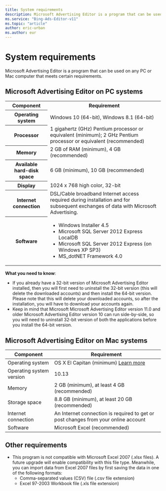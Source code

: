 ```yaml
---
title: System requirements
description: Microsoft Advertising Editor is a program that can be used on any PC or Mac computer that meets certain requirements.
ms.service: "Bing-Ads-Editor-v11"
ms.topic: "article"
author: eric-urban
ms.author: eur
---
```


# System requirements

Microsoft Advertising Editor is a program that can be used on any PC or Mac computer that meets certain requirements.

## Microsoft Advertising Editor on PC systems

<table>
  <tr>
    <th scope="col">Component</th>
    <th scope="col">Requirement</th>
  </tr>
  <tr>
    <th scope="row" style="background: transparent; valign:top">Operating system</th>
    <td>
    Windows 10 (64-bit), Windows 8.1 (64-bit)
  </td>
  </tr>
  <tr>
    <th scope="row" style="background: transparent; valign:top">Processor</th>
    <td style="valign:top">1 gigahertz (GHz) Pentium processor or equivalent (minimum); 2 GHz Pentium processor or equivalent (recommended)</td>
  </tr>
  <tr>
    <th scope="row" style="background: transparent; valign:top">Memory</th>
    <td style="valign:top">2 GB of RAM (minimum), 4 GB (recommended)</td>
  </tr>
  <tr>
    <th scope="row" style="background: transparent; valign:top">Available hard-disk space</th>
    <td style="valign:top">6 GB (minimum), 10 GB (recommended)</td>
  </tr>
  <tr>
    <th scope="row" style="background: transparent; valign:top">Display</th>
    <td style="valign:top">1024 x 768 high color, 32-bit</td>
  </tr>
  <tr>
    <th scope="row" style="background: transparent; valign:top">Internet connection</th>
    <td style="valign:top">DSL/Cable broadband Internet access required during installation and for subsequent exchanges of data with Microsoft Advertising.</td>
  </tr>
  <tr>
    <th scope="row" style="background: transparent; valign:top">Software</th>
    <td style="valign:top">
      <ul type="UNORDERED">
        <li>
      Windows Installer 4.5</li>
        <li>
      Microsoft SQL Server 2012 Express LocalDB</li>
        <li>
      Microsoft SQL Server 2012 Express (on Windows XP SP3)
 </li>
        <li>
      MS_dotNET Framework 4.0</li>
      </ul>
    </td>
  </tr>
</table>

**What you need to know**:
- If you already have a 32-bit version of Microsoft Advertising Editor installed, then you will first need to uninstall the 32-bit version (this will delete the downloaded accounts) and then install the 64-bit version. Please note that this will delete your downloaded accounts, so after the installation, you will have to download your accounts again.
- Keep in mind that Microsoft Microsoft Advertising Editor version 11.0 and older Microsoft Advertising Editor version 10 can run side-by-side, so you will need to uninstall 32-bit version of both the applications before you install the 64-bit version.

## Microsoft Advertising Editor on Mac systems

|Component|Requirement|
|---|---|
|Operating system|OS X El Capitan (minimum) [Learn more](https://go.microsoft.com/fwlink?LinkId=821970)|
|Operating system version|10.13|
|Memory|2 GB (minimum), at least 4 GB (recommended)|
|Storage space|8.8 GB (minimum), at least 20 GB (recommended)|
|Internet connection|An Internet connection is required to get or post changes from your online account|
|Software|Microsoft Excel (recommended)|

## Other requirements

- This program is not compatible with Microsoft Excel 2007 (.xlsx files). A future upgrade will enable compatibility with this file type. Meanwhile, you can import data from Excel 2007 files by first saving the data in one of the following formats:
   - Comma-separated values (CSV) file (.csv file extension)
   - Excel 97-2003 Workbook file (.xls file extension)


